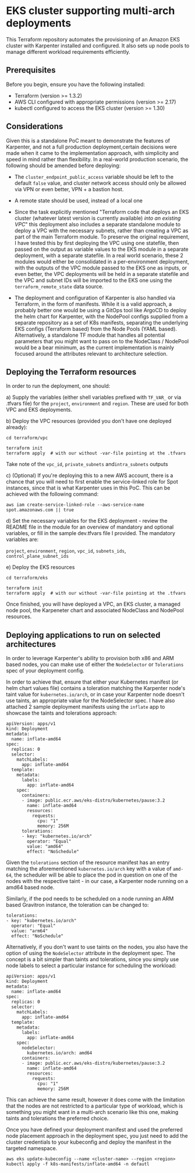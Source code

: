 # EKS cluster supporting multi-arch deployments

This Terraform repository automates the provisioning of an Amazon EKS cluster with Karpenter installed and configured. It also sets up node pools to manage different workload requirements efficiently.

## Prerequisites
Before you begin, ensure you have the following installed:

- Terraform (version >= 1.3.2)
- AWS CLI configured with appropriate permissions (version >= 2.17)
- kubectl configured to access the EKS cluster (version >= 1.30)

## Considerations

Given this is a standalone PoC meant to demonstrate the features of Karpenter, and not a full production deployment,certain decisions were made when it came to the implementation approach, with simplicity and speed in mind rather than flexibility. In a real-world production scenario, the following should be amended before deploying:

- The `cluster_endpoint_public_access` variable should be left to the default `false` value, and cluster network access should only be allowed via VPN or even better, VPN + a bastion host.

- A remote state should be used, instead of a local one

- Since the task explicitly mentioned "Terraform code that deploys an EKS cluster (whatever latest version is currently available) *into an existing VPC*" this deployment also includes a separate standalone module to deploy a VPC with the necessary subnets, rather than creating a VPC as part of the main Terraform module. To preserve the original requirement, I have tested this by first deploying the VPC using one statefile, then passed on the output as variable values to the EKS module in a separate deployment, with a separate statefile. In a real world scenario, these 2 modules would either be consolidated in a per-environment deployment, with the  outputs of the VPC module passed to the EKS one as inputs, or even better, the VPC deployments will be held in a separate statefile and the VPC and subnet IDs will be imported to the EKS one using the `terraform_remote_state` data source.

- The deployment and configuration of Karpenter is also handled via Terraform, in the form of manifests. While it is a valid approach, a probably better one would be using a GitOps tool like ArgoCD to deploy the helm chart for Karpenter, with the NodePool configs supplied from a separate repository as a set of K8s manifests, separating the underlying EKS configs (Terraform based) from the Node Pools (YAML based). Alternatively, a standalone TF module that handles all potential parameters that you might want to pass on to the NodeClass / NodePool would be a bear minimum, as the current implementation is mainly focused around the attributes relevant to architecture selection.

## Deploying the Terraform resources

In order to run the deployment, one should: 

a) Supply the variables (either shell variables prefixed with `TF_VAR_` or via .tfvars file) for the `project`, `environment` and `region`. These are used for both VPC and EKS deployments. 

b) Deploy the VPC resources (provided you don't have one deployed already):

```
cd terraform/vpc

terraform init
terraform apply  # with our without -var-file pointing at the .tfvars
```

Take note of the `vpc_id`, `private_subnets` and`intra_subnets` outputs

c) (Optional) If you're deploying this to a new AWS account, there is a chance that you will need to first enable the service-linked role for Spot instances, since that is what Karpenter uses in this PoC. This can be achieved with the following command:

```
aws iam create-service-linked-role --aws-service-name spot.amazonaws.com || true
```

d) Set the necessary variables for the EKS deployment - review the README file in the module for an overview of mandatory and optional variables, or fill in the sample dev.tfvars file I provided. The mandatory variables are:

`project`, `environment`, `region`, `vpc_id`, `subnets_ids`, `control_plane_subnet_ids`

e) Deploy the EKS resources

```
cd terraform/eks

terraform init
terraform apply  # with our without -var-file pointing at the .tfvars
```

Once finished, you will have deployed a VPC, an EKS cluster, a managed node pool, the Karpeneter chart and associated NodeClass and NodePool resources.

## Deploying applications to run on selected architectures

In order to leverage Karpenter's ability to provision both x86 and ARM based nodes, you can make use of either the `NodeSelector` or `Tolerations` spec of your deployment config.

In order to achieve that, ensure that either your Kubernetes manifest (or helm chart values file) contains a toleration matching the Karpenter node's taint value for `kubernetes.io/arch`, or in case your Karpenter node doesn't use taints, an appropriate value for the NodeSelector spec. I have also attached 2 sample deployment manifests using the `inflate` app to showcase the taints and tolerations approach:

```
apiVersion: apps/v1
kind: Deployment
metadata:
  name: inflate-amd64
spec:
  replicas: 0
  selector:
    matchLabels:
      app: inflate-amd64
  template:
    metadata:
      labels:
        app: inflate-amd64
    spec:
      containers:
      - image: public.ecr.aws/eks-distro/kubernetes/pause:3.2
        name: inflate-amd64
        resources:
          requests:
            cpu: "1"
            memory: 256M
      tolerations:
      - key: "kubernetes.io/arch"
        operator: "Equal"
        value: "amd64"
        effect: "NoSchedule"
```

Given the `tolerations` section of the resource manifest has an entry matching the aforementioned `kubernetes.io/arch` key with a value of `amd-64`, the scheduler will be able to place the pod in question on one of the nodes with the respective taint - in our case, a Karpenter node running on a amd64 based node. 

Similarly, if the pod needs to be scheduled on a node running an ARM based Gravitron instance, the toleration can be changed to:

```
tolerations:
- key: "kubernetes.io/arch"
  operator: "Equal"
  value: "arm64"
  effect: "NoSchedule"
```

Alternatively, if you don't want to use taints on the nodes, you also have the option of using the `NodeSelector` attribute in the deployment spec. The concept is a bit simpler than taints and tolerations, since you simply use node labels to select a particular instance for scheduling the workload:

```
apiVersion: apps/v1
kind: Deployment
metadata:
  name: inflate-amd64
spec:
  replicas: 0
  selector:
    matchLabels:
      app: inflate-amd64
  template:
    metadata:
      labels:
        app: inflate-amd64
    spec:
      nodeSelector:
        kubernetes.io/arch: amd64
      containers:
      - image: public.ecr.aws/eks-distro/kubernetes/pause:3.2
        name: inflate-amd64
        resources:
          requests:
            cpu: "1"
            memory: 256M
```

This can achieve the same result, however it does come with the limitation that the nodes are not restricted to a particular type of workload, which is something you might want in a multi-arch scenario like this one, making taints and tolerations the preferred choice.

Once you have defined your deployment manifest and used the preferred node placement approach in the deployment spec, you just need to add the cluster credentials to your kubeconfig and deploy the manifest in the targeted namespace.

```
aws eks update-kubeconfig --name <cluster-name> --region <region>
kubectl apply -f k8s-manifests/inflate-amd64 -n defautl
```